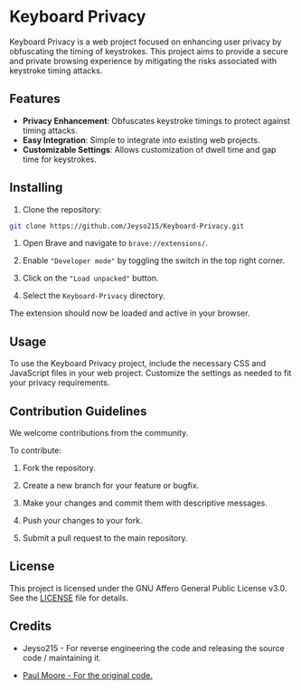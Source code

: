 # Keyboard Privacy

Keyboard Privacy is a web project focused on enhancing user privacy by obfuscating the timing of keystrokes. This project aims to provide a secure and private browsing experience by mitigating the risks associated with keystroke timing attacks.

## Features

- **Privacy Enhancement**: Obfuscates keystroke timings to protect against timing attacks.
- **Easy Integration**: Simple to integrate into existing web projects.
- **Customizable Settings**: Allows customization of dwell time and gap time for keystrokes.

## Installing

1. Clone the repository:
```bash
git clone https://github.com/Jeyso215/Keyboard-Privacy.git
```

1. Open Brave and navigate to ```brave://extensions/```.

2. Enable ```"Developer mode"``` by toggling the switch in the top right corner.

3. Click on the ```"Load unpacked"``` button.

4. Select the ```Keyboard-Privacy``` directory.

The extension should now be loaded and active in your browser.

## Usage

To use the Keyboard Privacy project, include the necessary CSS and JavaScript files in your web project. Customize the settings as needed to fit your privacy requirements.

## Contribution Guidelines

We welcome contributions from the community.

To contribute:

1. Fork the repository.

2. Create a new branch for your feature or bugfix.

3. Make your changes and commit them with descriptive messages.

4. Push your changes to your fork.

5. Submit a pull request to the main repository.

## License

This project is licensed under the GNU Affero General Public License v3.0. See the [LICENSE](LICENSE.md) file for details.

## Credits

- Jeyso215 - For reverse engineering the code and releasing the source code / maintaining it.

- [Paul Moore - For the original code.](https://chromewebstore.google.com/detail/keyboard-privacy/aoeboeflhhnobfjkafamelopfeojdohk)
